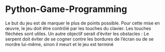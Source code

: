 # Python-Game-Programming
Le but du jeu est de marquer le plus de points possible. Pour cette mise en œuvre, le jeu doit être contrôlé par les touches du clavier. Les touches fléchées sont utiles. Un autre objectif serait d’éviter les obstacles : Le serpent doit éviter de se cogner contre les bordures de l’écran ou de se mordre lui-même, sinon il meurt et le jeu est terminé
